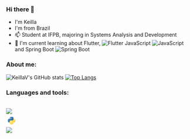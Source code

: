 ### Hi there 👋
- I'm Keilla
- I'm from Brazil 
- 📫 Student at IFPB, majoring in Systems Analysis and Development
- 🌱 I'm current learning about Flutter, ![Flutter](https://logowik.com/content/uploads/images/flutter5786.jpg) JavaScript ![JavaScript](https://upload.wikimedia.org/wikipedia/commons/thumb/9/99/Unofficial_JavaScript_logo_2.svg/2048px-Unofficial_JavaScript_logo_2.svg.png) and Spring Boot ![Spring Boot](https://devkico.itexto.com.br/wp-content/uploads/2014/08/spring-boot-project-logo.png)

### About me:
![KeillaV's GitHub stats](https://github-readme-stats.vercel.app/api?username=KeillaV&show_icons=true&theme=merko)    [![Top Langs](https://github-readme-stats.vercel.app/api/top-langs/?username=KeillaV&theme=merko)](https://github.com/KeillaV/github-readme-stats)

### Languages and tools:
<code>
<img height= "30"src= "https://encrypted-tbn0.gstatic.com/images?q=tbn:ANd9GcSRliDdW0n18MCieL74e0JTpjbVCh6F3fAvNw&usqp=CAU">
<img height= "30"src= "https://raw.githubusercontent.com/github/explore/80688e429a7d4ef2fca1e82350fe8e3517d3494d/topics/python/python.png"> 
<img height= "30"src= "https://download.logo.wine/logo/MySQL/MySQL-Logo.wine.png">
</code>
